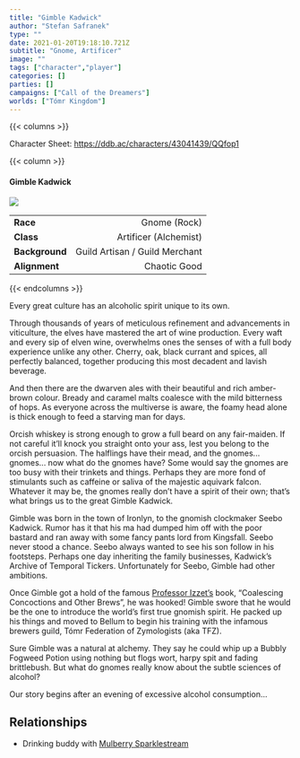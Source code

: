 ```yaml
---
title: "Gimble Kadwick"
author: "Stefan Safranek"
type: ""
date: 2021-01-20T19:18:10.721Z
subtitle: "Gnome, Artificer"
image: ""
tags: ["character","player"]
categories: []
parties: []
campaigns: ["Call of the Dreamers"]
worlds: ["Tómr Kingdom"]
---
```


{{< columns >}}

Character Sheet: https://ddb.ac/characters/43041439/QQfop1

{{< column >}}

<div class="description-table">

#### Gimble Kadwick

<img src="/images/" class="portrait">

|                   |                       |
| ----------------- | ---------------------:|
| <b>Race</b>       | Gnome (Rock)	        |
| <b>Class</b>      | Artificer (Alchemist) |
| <b>Background</b> | Guild Artisan / Guild Merchant |
| <b>Alignment</b>  | Chaotic Good          |

</div>

{{< endcolumns >}}


Every great culture has an alcoholic spirit unique to its own.

Through thousands of years of meticulous refinement and advancements in viticulture, the elves have mastered the art of wine production. Every waft and every sip of elven wine, overwhelms ones the senses of with a full body experience unlike any other. Cherry, oak, black currant and spices, all perfectly balanced, together producing this most decadent and lavish beverage.

And then there are the dwarven ales with their beautiful and rich amber-brown colour.
Bready and caramel malts coalesce with the mild bitterness of hops. As everyone across the multiverse is aware, the foamy head alone is thick enough to feed a starving man for days.

Orcish whiskey is strong enough to grow a full beard on any fair-maiden. If not careful it’ll knock you straight onto your ass, lest you belong to the orcish persuasion. The halflings have their mead, and the gnomes... gnomes... now what do the gnomes have? Some would say the gnomes are too busy with their trinkets and things. Perhaps they are more fond of stimulants such as caffeine or saliva of the majestic aquivark falcon. Whatever it may be, the gnomes really don’t have a spirit of their own; that’s what brings us to the great Gimble Kadwick.

Gimble was born in the town of Ironlyn, to the gnomish clockmaker Seebo Kadwick. Rumor has it that his ma had dumped him off with the poor bastard and ran away with some fancy pants lord from Kingsfall. Seebo never stood a chance. Seebo always wanted to see his son follow in his footsteps. Perhaps one day inheriting the family businesses, Kadwick’s Archive of Temporal Tickers. Unfortunately for Seebo, Gimble had other ambitions.

Once Gimble got a hold of the famous [Professor Izzet’s](/characters/niv-izzet) book, “Coalescing Concoctions and Other Brews”, he was hooked! Gimble swore that he would be the one to introduce the world’s first true gnomish spirit. He packed up his things and moved to Bellum to begin his training with the infamous brewers guild, Tómr Federation of Zymologists (aka TFZ).

Sure Gimble was a natural at alchemy. They say he could whip up a Bubbly Fogweed Potion  using nothing but flogs wort, harpy spit and fading brittlebush. But what do gnomes really know  about the subtle sciences of alcohol?

Our story begins after an evening of excessive alcohol consumption...


## Relationships

 - Drinking buddy with [Mulberry Sparklestream](/characters/mulberry-sparklestream)
